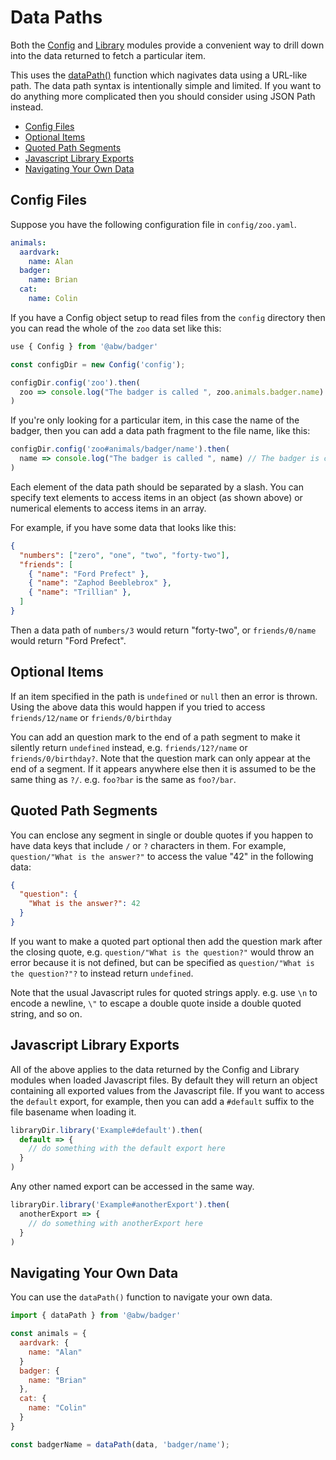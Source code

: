 # Data Paths

Both the [Config](class/src/Badger/Config.js~Config) and
[Library](class/src/Badger/Library.js~Library) modules provide a
convenient way to drill down into the data returned to fetch a particular item.

This uses the [dataPath()](function#static-function-dataPath) function which
nagivates data using a URL-like path.  The data path syntax is intentionally simple and
limited.  If you want to do anything more complicated then you should consider using JSON
Path instead.

- [Config Files](#config-files)
- [Optional Items](#optional-items)
- [Quoted Path Segments](#quoted-path-segments)
- [Javascript Library Exports](#javascript-library-exports)
- [Navigating Your Own Data](#navigating-your-own-data)

## Config Files

Suppose you have the following configuration file in `config/zoo.yaml`.

```yaml
animals:
  aardvark:
    name: Alan
  badger:
    name: Brian
  cat:
    name: Colin
```

If you have a Config object setup to read files from the `config` directory then
you can read the whole of the `zoo` data set like this:

```js
use { Config } from '@abw/badger'

const configDir = new Config('config');

configDir.config('zoo').then(
  zoo => console.log("The badger is called ", zoo.animals.badger.name) // The badger is called Brian
)
```

If you're only looking for a particular item, in this case the name of the badger,
then you can add a data path fragment to the file name, like this:

```js
configDir.config('zoo#animals/badger/name').then(
  name => console.log("The badger is called ", name) // The badger is called Brian
)
```

Each element of the data path should be separated by a slash.  You can specify
text elements to access items in an object (as shown above) or numerical elements to
access items in an array.

For example, if you have some data that looks like this:

```json
{
  "numbers": ["zero", "one", "two", "forty-two"],
  "friends": [
    { "name": "Ford Prefect" },
    { "name": "Zaphod Beeblebrox" },
    { "name": "Trillian" },
  ]
}
```

Then a data path of `numbers/3` would return "forty-two", or `friends/0/name` would return
"Ford Prefect".

## Optional Items

If an item specified in the path is `undefined` or `null` then an error is thrown.  Using the
above data this would happen if you tried to access `friends/12/name` or `friends/0/birthday`

You can add an question mark to the end of a path segment to make it silently return `undefined`
instead, e.g. `friends/12?/name` or `friends/0/birthday?`.  Note that the question mark can only
appear at the end of a segment.  If it appears anywhere else then it is assumed to be the same
thing as `?/`.  e.g. `foo?bar` is the same as `foo?/bar`.

## Quoted Path Segments

You can enclose any segment in single or double quotes if you happen to have data keys that include
`/` or `?` characters in them.  For example, `question/"What is the answer?"` to access the value
"42" in the following data:

```json
{
  "question": {
    "What is the answer?": 42
  }
}
```

If you want to make a quoted part optional then add the question mark after the closing quote, e.g.
`question/"What is the question?"` would throw an error because it is not defined, but can be specified
as `question/"What is the question?"?` to instead return `undefined`.

Note that the usual Javascript rules for quoted strings apply.  e.g. use `\n` to encode a newline,
`\"` to escape a double quote inside a double quoted string, and so on.

## Javascript Library Exports

All of the above applies to the data returned by the Config and Library modules when loaded
Javascript files.  By default they will return an object containing all exported values from the
Javascript file.  If you want to access the `default` export, for example, then you can add a `#default` suffix
to the file basename when loading it.

```js
libraryDir.library('Example#default').then(
  default => {
    // do something with the default export here
  }
)
```

Any other named export can be accessed in the same way.

```js
libraryDir.library('Example#anotherExport').then(
  anotherExport => {
    // do something with anotherExport here
  }
)
```

## Navigating Your Own Data

You can use the `dataPath()` function to navigate your own data.

```js
import { dataPath } from '@abw/badger'

const animals = {
  aardvark: {
    name: "Alan"
  }
  badger: {
    name: "Brian"
  },
  cat: {
    name: "Colin"
  }
}

const badgerName = dataPath(data, 'badger/name');
```